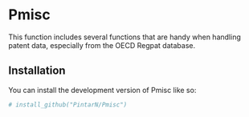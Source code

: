 
# Pmisc

<!-- badges: start -->
<!-- badges: end -->

This function includes several functions that are handy when handling patent data, especially from the OECD Regpat database.

## Installation

You can install the development version of Pmisc like so:

``` r
# install_github("PintarN/Pmisc")
```